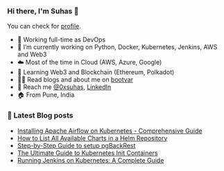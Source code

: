 ### Hi there, I'm Suhas 👋
You can check for [profile](https://bootvar.com/suhasadhav/).

- 👔 Working full-time as DevOps
- 🔭 I’m currently working on Python, Docker, Kubernetes, Jenkins, AWS and Web3
- ☁️ Most of the time in Cloud (AWS, Azure, Google)
- 🌱 Learning Web3 and Blockchain (Ethereum, Polkadot)
- 👨‍💻 Read blogs and about me on [bootvar](https://bootvar.com)
- 📲 Reach me [@0xsuhas](https://twitter.com/0xsuhas), [LinkedIn](https://www.linkedin.com/in/suhasadhav)
- 🏠 From Pune, India

<!--
**suhasadhav/suhasadhav** is a ✨ _special_ ✨ repository because its `README.md` (this file) appears on your GitHub profile.

Here are some ideas to get you started:

- 🔭 I’m currently working on ...
- 🌱 I’m currently learning ...
- 👯 I’m looking to collaborate on ...
- 🤔 I’m looking for help with ...
- 💬 Ask me about ...
- 📫 How to reach me: ...
- 😄 Pronouns: ...
- ⚡ Fun fact: ...
-->

### 📕 Latest Blog posts
<!-- BLOG-POST-LIST:START -->
- [Installing Apache Airflow on Kubernetes - Comprehensive Guide](https://bootvar.com/airflow-on-kubernetes/)
- [How to List All Available Charts in a Helm Repository](https://bootvar.com/search-helm-charts-in-repo/)
- [Step-by-Step Guide to setup pgBackRest](https://bootvar.com/guide-to-setup-pgbackrest/)
- [The Ultimate Guide to Kubernetes Init Containers](https://bootvar.com/kubernetes-init-containers/)
- [Running Jenkins on Kubernetes: A Complete Guide](https://bootvar.com/jenkins-on-kubernetes/)
<!-- BLOG-POST-LIST:END -->
